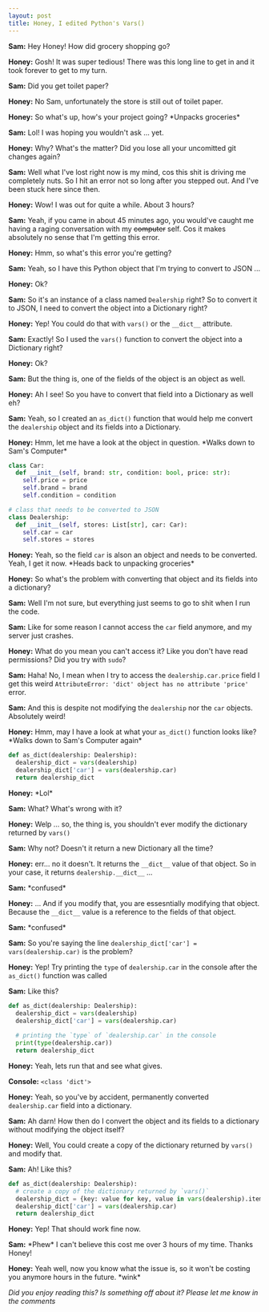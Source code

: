 ```yaml
---
layout: post
title: Honey, I edited Python's Vars()
---
```


**Sam:** Hey Honey! How did grocery shopping go?

**Honey:** Gosh! It was super tedious! There was this long line to get in and it took forever to get to my turn.

**Sam:** Did you get toilet paper?

**Honey:** No Sam, unfortunately the store is still out of toilet paper.

**Honey:** So what's up, how's your project going? \*Unpacks groceries\*

**Sam:** Lol! I was hoping you wouldn't ask ... yet.

**Honey:** Why? What's the matter? Did you lose all your uncomitted git changes again?

**Sam:** Well what I've lost right now is my mind, cos this shit is driving me completely nuts. So I hit an error not so long after you stepped out. And I've been stuck here since then.

**Honey:** Wow! I was out for quite a while. About 3 hours?

**Sam:** Yeah, if you came in about 45 minutes ago, you would've caught me having a raging conversation with my <s>computer</s> self. Cos it makes absolutely no sense that I'm getting this error.

**Honey:** Hmm, so what's this error you're getting?

**Sam:** Yeah, so I have this Python object that I'm trying to convert to JSON ...

**Honey:** Ok?

**Sam:** So it's an instance of a class named `Dealership` right? So to convert it to JSON, I need to convert the object into a Dictionary right?

**Honey:** Yep! You could do that with `vars()` or the `__dict__` attribute.

**Sam:** Exactly! So I used the `vars()` function to convert the object into a Dictionary right?

**Honey:** Ok?

**Sam:** But the thing is, one of the fields of the object is an object as well.

**Honey:** Ah I see! So you have to convert that field into a Dictionary as well eh?

**Sam:** Yeah, so I created an `as_dict()` function that would help me convert the `dealership` object and its fields into a Dictionary.

**Honey:** Hmm, let me have a look at the object in question. \*Walks down to Sam's Computer\*

```python
class Car:
  def __init__(self, brand: str, condition: bool, price: str):
    self.price = price
    self.brand = brand
    self.condition = condition

# class that needs to be converted to JSON
class Dealership:
  def __init__(self, stores: List[str], car: Car):
    self.car = car
    self.stores = stores
```

**Honey:** Yeah, so the field `car` is alson an object and needs to be converted. Yeah, I get it now. \*Heads back to unpacking groceries\*

**Honey:** So what's the problem with converting that object and its fields into a dictionary?

**Sam:** Well I'm not sure, but everything just seems to go to shit when I run the code.

**Sam:** Like for some reason I cannot access the `car` field anymore, and my server just crashes.

**Honey:** What do you mean you can't access it? Like you don't have read permissions? Did you try with `sudo`?

**Sam:** Haha! No, I mean when I try to access the `dealership.car.price` field I get this weird `AttributeError: 'dict' object has no attribute 'price'` error.

**Sam:** And this is despite not modifying the `dealership` nor the `car` objects. Absolutely weird!

**Honey:** Hmm, may I have a look at what your `as_dict()` function looks like? \*Walks down to Sam's Computer again\*

```python
def as_dict(dealership: Dealership):
  dealership_dict = vars(dealership)
  dealership_dict['car'] = vars(dealership.car)
  return dealership_dict
```

**Honey:** \*Lol\*

**Sam:** What? What's wrong with it?

**Honey:** Welp ... so, the thing is, you shouldn't ever modify the dictionary returned by `vars()`

**Sam:** Why not? Doesn't it return a new Dictionary all the time?

**Honey:** err... no it doesn't. It returns the `__dict__` value of that object. So in your case, it returns `dealership.__dict__` ...

**Sam:** \*confused\*

**Honey:** ... And if you modify that, you are essesntially modifying that object. Because the `__dict__` value is a reference to the fields of that object.

**Sam:** \*confused\*

**Sam:** So you're saying the line `dealership_dict['car'] = vars(dealership.car)` is the problem?

**Honey:** Yep! Try printing the `type` of `dealership.car` in the console after the `as_dict()`  function was called

**Sam:** Like this?

```python
def as_dict(dealership: Dealership):
  dealership_dict = vars(dealership)
  dealership_dict['car'] = vars(dealership.car)
  
  # printing the `type` of `dealership.car` in the console
  print(type(dealership.car))
  return dealership_dict
```

**Honey:** Yeah, lets run that and see what gives.

**Console:** `<class 'dict'>`

**Honey:** Yeah, so you've by accident, permanently converted `dealership.car` field into a dictionary.

**Sam:** Ah darn! How then do I convert the object and its fields to a dictionary without modifying the object itself?

**Honey:** Well, You could create a copy of the dictionary returned by `vars()` and modify that.

**Sam:** Ah! Like this?

```python
def as_dict(dealership: Dealership):
  # create a copy of the dictionary returned by `vars()`
  dealership_dict = {key: value for key, value in vars(dealership).items()}
  dealership_dict['car'] = vars(dealership.car)
  return dealership_dict
```

**Honey:** Yep! That should work fine now.

**Sam:** \*Phew\* I can't believe this cost me over 3 hours of my time. Thanks Honey!

**Honey:** Yeah well, now you know what the issue is, so it won't be costing you anymore hours in the future. \*wink\*


*Did you enjoy reading this? Is something off about it? Please let me know in the comments*

